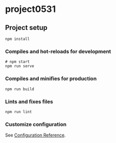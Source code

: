 # project0531

## Project setup
```
npm install
```

### Compiles and hot-reloads for development
```
# npm start
npm run serve
```

### Compiles and minifies for production
```
npm run build
```

### Lints and fixes files
```
npm run lint
```

### Customize configuration
See [Configuration Reference](https://cli.vuejs.org/config/).
